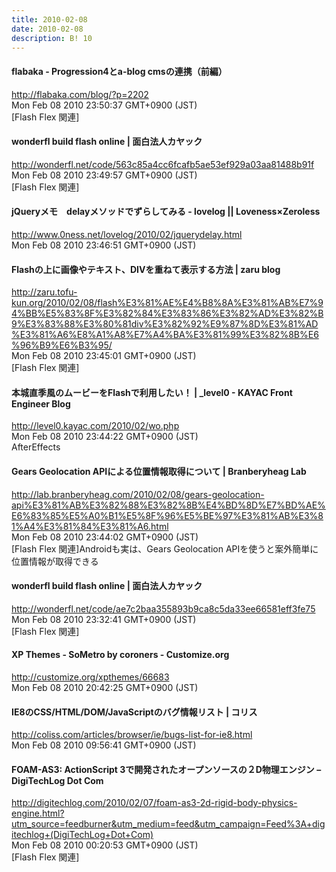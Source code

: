 ```yaml
---
title: 2010-02-08
date: 2010-02-08
description: B! 10
---
```


#### flabaka - Progression4とa-blog cmsの連携（前編）
http://flabaka.com/blog/?p=2202<br>
Mon Feb 08 2010 23:50:37 GMT+0900 (JST)<br>
[Flash Flex 関連]


#### wonderfl build flash online | 面白法人カヤック
http://wonderfl.net/code/563c85a4cc6fcafb5ae53ef929a03aa81488b91f<br>
Mon Feb 08 2010 23:49:57 GMT+0900 (JST)<br>
[Flash Flex 関連]


#### jQueryメモ　delayメソッドでずらしてみる - lovelog || Loveness×Zeroless
http://www.0ness.net/lovelog/2010/02/jquerydelay.html<br>
Mon Feb 08 2010 23:46:51 GMT+0900 (JST)<br>


####   Flashの上に画像やテキスト、DIVを重ねて表示する方法 | zaru blog
http://zaru.tofu-kun.org/2010/02/08/flash%E3%81%AE%E4%B8%8A%E3%81%AB%E7%94%BB%E5%83%8F%E3%82%84%E3%83%86%E3%82%AD%E3%82%B9%E3%83%88%E3%80%81div%E3%82%92%E9%87%8D%E3%81%AD%E3%81%A6%E8%A1%A8%E7%A4%BA%E3%81%99%E3%82%8B%E6%96%B9%E6%B3%95/<br>
Mon Feb 08 2010 23:45:01 GMT+0900 (JST)<br>
[Flash Flex 関連]


#### 本城直季風のムービーをFlashで利用したい！ | _level0 - KAYAC Front Engineer Blog
http://level0.kayac.com/2010/02/wo.php<br>
Mon Feb 08 2010 23:44:22 GMT+0900 (JST)<br>
AfterEffects


#### Gears Geolocation APIによる位置情報取得について | Branberyheag Lab
http://lab.branberyheag.com/2010/02/08/gears-geolocation-api%E3%81%AB%E3%82%88%E3%82%8B%E4%BD%8D%E7%BD%AE%E6%83%85%E5%A0%B1%E5%8F%96%E5%BE%97%E3%81%AB%E3%81%A4%E3%81%84%E3%81%A6.html<br>
Mon Feb 08 2010 23:44:02 GMT+0900 (JST)<br>
[Flash Flex 関連]Androidも実は、Gears Geolocation APIを使うと案外簡単に位置情報が取得できる


#### wonderfl build flash online | 面白法人カヤック
http://wonderfl.net/code/ae7c2baa355893b9ca8c5da33ee66581eff3fe75<br>
Mon Feb 08 2010 23:32:41 GMT+0900 (JST)<br>
[Flash Flex 関連]


#### XP Themes - SoMetro by coroners - Customize.org
http://customize.org/xpthemes/66683<br>
Mon Feb 08 2010 20:42:25 GMT+0900 (JST)<br>


####   IE8のCSS/HTML/DOM/JavaScriptのバグ情報リスト | コリス
http://coliss.com/articles/browser/ie/bugs-list-for-ie8.html<br>
Mon Feb 08 2010 09:56:41 GMT+0900 (JST)<br>


#### FOAM-AS3: ActionScript 3で開発されたオープンソースの２D物理エンジン – DigiTechLog Dot Com
http://digitechlog.com/2010/02/07/foam-as3-2d-rigid-body-physics-engine.html?utm_source=feedburner&utm_medium=feed&utm_campaign=Feed%3A+digitechlog+(DigiTechLog+Dot+Com)<br>
Mon Feb 08 2010 00:20:53 GMT+0900 (JST)<br>
[Flash Flex 関連]


